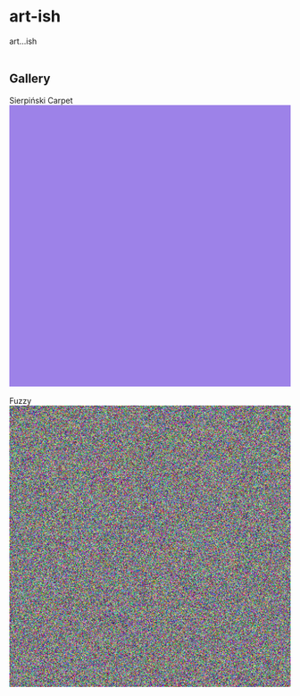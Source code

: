 # art-ish
art...ish <br /> <br />

## Gallery

Sierpiński Carpet <br />
![art...ish](https://github.com/ian-double-u/art-ish/blob/main/works/sierpinski_carpet.gif)

Fuzzy <br />
![art...ish](https://github.com/ian-double-u/art-ish/blob/main/works/fuzzy.gif)
